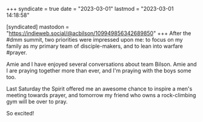 +++
syndicate = true
date = "2023-03-01"
lastmod = "2023-03-01 14:18:58"

[syndicated]
mastodon = "https://indieweb.social/@acbilson/109949856342689850"
+++
After the #dmm summit, two priorities were impressed upon me: to focus on my family as my primary team of disciple-makers, and to lean into warfare #prayer.

Amie and I have enjoyed several conversations about team Bilson. Amie and I are praying together more than ever, and I'm praying with the boys some too.

Last Saturday the Spirit offered me an awesome chance to inspire a men's meeting towards prayer, and tomorrow my friend who owns a rock-climbing gym will be over to pray.

So excited!
